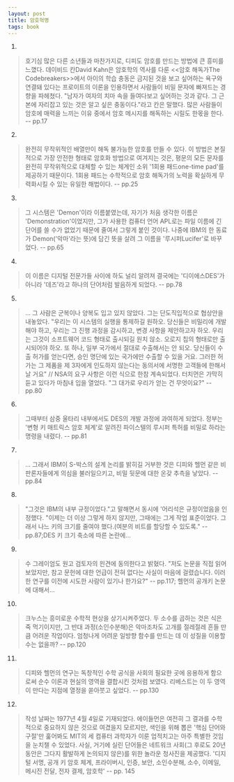 ```yaml
---
layout: post
title: 암호혁명
tags: book
---
```


1. 
> 호기심 많은 다른 소년들과 마찬가지로, 디피도 암호를 만드는 방법에 큰 흥미를 느꼈다. 데이비드 칸David Kahn은 암호학의 역사를 다룬 <<암호 해독가The Codebreakers>>에서 아이의 학습 충동은 금지된 것을 보고 싶어하는 욕구와 연결돼 있다는 프로이트의 이론을 인용하면서 사람들이 비밀 문자에 빠져드는 경향을 파헤쳤다. "남자가 여자의 치마 속을 들여다보고 싶어하는 것과 같다. 그 근본에 자리잡고 있는 것은 알고 싶은 충동이다."라고 칸은 말했다. 많은 사람들이 암호에 매력을 느끼는 이유 중에서 암호 메시지를 해독하는 시릴도 한몫을 한다. -- pp.17

2. 
> 완전히 무작위적인 배열만이 해독 불가능한 암호를 만들 수 있다. 이 방법은 본질적으로 가장 안전한 형태로 암호화 방법으로 여겨지는 것은, 평문의 모든 문자를 완전히 무작위적으로 대체할 수 있는 체계인 소위 '1회용 패드one-time pad'를 제공하기 때문이다. 1회용 패드는 수학적으로 암호 해독가의 노력을 확실하게 무력화시킬 수 있는 유일한 해법이다. -- pp.25

3. 
> 그 시스템은 'Demon'이라 이름붙였는데, 자기가 처음 생각한 이름은 'Demonstration'이었지만, 그가 사용한 컴퓨터 언어 APL로는 파일 이름에 긴 단어를 쓸 수가 없었기 때문에 줄여서 그렇게 붙인 것이다. 나중에 IBM의 한 동료가 Demon('악마'라는 뜻)에 담긴 뜻을 살려 그 이름을 '루시퍼Lucifer'로 바꾸었다. -- pp.65

4. 
> 이 이름은 디지털 전문가들 사이에 하도 널리 알려져 결국에는 '디이에스DES'가 아니라 '데즈'라고 하나의 단어처럼 발음하게 되었다. -- pp.78

5. 
> ... 그 사람은 군복이나 양복도 입고 있지 않았다. 그는 단도직입적으로 협상안을 내놓았다. "우리는 이 시스템의 실행을 통제하길 원하오. 당신들은 비밀리에 개발해야 하고, 우리는 그 진행 과정을 감시하고, 변경 사항을 제안하고자 하오. 우리는 그것이 소프트웨어 코드 형태로 출시되길 원치 않소. 오로지 칩의 형태로만 출시되어야 하오. 또 하나, 일부 국가에서 절대로 수출해서는 안 되오. 당신들이 수출 허가를 얻는다면, 승인 명단에 있는 국가에만 수출할 수 있을 거요. 그러한 허가는 그 제품을 제 3자에게 인도하지 않는다는 동의서에 서명한 고객들에 한해서 날 거요" // NSA의 요구 사항은 이런 식으로 한참 계속되었다. 터치먼은 가막히 듣고 있다가 마침내 입을 열었다. "그 대가로 우리가 얻는 건 무엇이요?" -- pp.80

6. 
> 그때부터 삼중 울타리 내부에서도 DES의 개발 과정에 과여하게 되었다. 정부는 '변형 키 매트릭스 암호 체계'로 알려진 파이스텔의 루시퍼 특허를 비밀로 하라는 명령을 내렸다. -- pp.81

7. 
> ... 그래서 IBM이 S-박스의 설계 논리를 밝히길 거부한 것은 디피와 헬먼 같은 비판론자들에게 의심을 불러일으키고, 비밀 뒷문에 대한 온갖 추측을 낳았다. -- pp.84

8. 
> "그것은 IBM의 내부 규정이었다."고 말해면서 동시에 '어리석은 규정이었음을 인정했다. "이제는 더 이상 그렇게 하지 않지만, 그때에는 그게 작업 표준이었다. 그래서 나느 키의 크기를 줄여야 했다.(여분의 비트를 할당할 수 있도록." -- pp.87;DES 키 크기 축소에 따른 논란에...

9. 
> 수 그레이엄도 원고 검토자의 읜견에 동의한다고 밝혔다. "저도 논문을 직접 읽어보았지만, 참고 문헌에 대한 언급이 전혀 없다는 사실이 마음에 걸렸습니다. 이러한 연구를 이전에 시도한 사람이 있기나 한가요?" -- pp.117; 헬먼의 공개키 논문에 대해서...

10. 
> 크누스는 흥미로운 수학적 현상을 상기시켜주었다. 두 소수를 곱하는 것은 식은죽 먹기이지만, 그 반대 과정(소인수분해)은 악마조차도 고개를 절레절레 흔들 만큼 어려운 작업이다. 엄청나게 어려운 일방향 함수를 만드는 데 이 성질을 이용할 수는 없을까? -- pp.120

11. 
> 디피와 헬먼의 연구는 독창적인 수학 공식을 사회의 필요한 곳에 응용하게 함으로써 순수 이론과 현실의 영역을 결합시킨 것처럼 보였다. 리베스트는 이 두 영역이 만다는 지점에 열정을 쏟아붓고 싶었다. -- pp.130

12. 
> 작성 날짜는 1977년 4월 4일로 기재되었다. 에이들먼은 여전히 그 결과를 수학적으로 중요하지 않은 것으로 여겼을지 모르지만, 색인을 위해 뽑은 '핵심 단어와 구절'만 훑어봐도 MIT의 세 컴퓨터 과학자가 이룬 업적치고는 아주 특별한 것임을 눈치챌 수 있었다. 사실, 거기에 실린 단어들은 네트워크 사회(그 후로도 20년 동안은 그다지 활발하게 논의되지 않은)를 위한 놀라운 청사진을 제공했다. '디지털 서명, 공개 키 암호 체계, 프라이버시, 인증, 보안, 소인수분해, 소수, 이메일, 메시진 전달, 전자 결제, 암호학' -- pp. 145